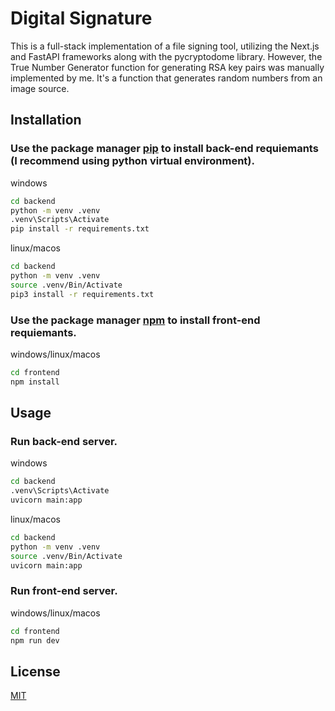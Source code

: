 # Digital Signature

This is a full-stack implementation of a file signing tool, utilizing the Next.js and FastAPI frameworks along with the pycryptodome library. However, the True Number Generator function for generating RSA key pairs was manually implemented by me. It's a function that generates random numbers from an image source.

## Installation

### Use the package manager [pip](https://pip.pypa.io/en/stable/) to install back-end requiemants (I recommend using python virtual environment).

windows
```bash
cd backend
python -m venv .venv
.venv\Scripts\Activate
pip install -r requirements.txt
```
linux/macos
```bash
cd backend
python -m venv .venv
source .venv/Bin/Activate
pip3 install -r requirements.txt
```

### Use the package manager [npm](https://www.npmjs.com/) to install front-end requiemants.

windows/linux/macos
```bash
cd frontend
npm install
```

## Usage

### Run back-end server.

windows
```bash
cd backend
.venv\Scripts\Activate
uvicorn main:app
```
linux/macos
```bash
cd backend
python -m venv .venv
source .venv/Bin/Activate
uvicorn main:app
```
### Run front-end server.
windows/linux/macos
```bash
cd frontend
npm run dev
```


## License

[MIT](https://choosealicense.com/licenses/mit/)
